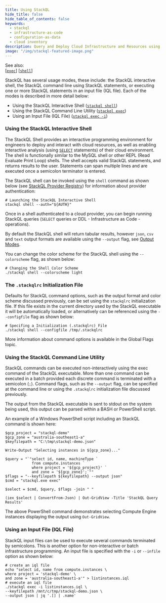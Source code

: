 ```yaml
---
title: Using StackQL
hide_title: false
hide_table_of_contents: false
keywords:
  - stackql
  - infrastructure-as-code
  - configuration-as-data
  - cloud inventory
description: Query and Deploy Cloud Infrastructure and Resources using SQL
image: "/img/stackql-featured-image.png"
---
```

See also:  
[[` exec `]](/docs/command-line-usage/exec) [[` shell `]](/docs/command-line-usage/shell)

StackQL has several usage modes, these include: the StackQL interactive shell, the StackQL command line using StackQL statements, or executing one or more StackQL statements in an input file (IQL file).  Each of the modes is described in more detail below:

- Using the StackQL Interactive Shell ([`stackql shell`](/docs/command-line-usage/shell))
- Using the StackQL Command Line Utility ([`stackql exec`](/docs/command-line-usage/exec))
- Using an Input File (IQL File) ([`stackql exec -i`](/docs/command-line-usage/exec))

### Using the StackQL Interactive Shell
The StackQL Shell provides an interactive programming environment for engineers to deploy and interact with cloud resources, as well as enabling interactive analysis (using [`SELECT`](/docs/language-spec/select) statements) of their cloud environment.  The shell is functionally similar to the MySQL shell or other REPL (Read Evaluate Print Loop) shells.  The shell accepts valid StackQL statements, and returns results to the user.  Statements can span multiple lines and are executed once a semicolon terminator is entered.

The StackQL shell can be invoked using the `shell` command as shown below (see [StackQL Provider Registry](/providers)) for information about provider authentication:

```shell
# Launching the StackQL Interactive Shell
stackql shell --auth="${AUTH}"
```
Once in a shell authenticated to a cloud provider, you can begin running StackQL queries (`SELECT` queries or DDL - Infrastructure as Code - operations).

By default the StackQL shell will return tabular results, however `json`, `csv` and `text` output formats are available using the `--output` flag, see [Output Modes](/docs/getting-started/output-modes).  

You can change the color scheme for the StackQL shell using the `--colorscheme` flag, as shown below:  

```shell
# Changing the Shell Color Scheme
./stackql shell --colorscheme light
```
### The `.stackqlrc` Initialization File

Defaults for StackQL command options, such as the output format and color scheme discussed previously, can be set using the `stackqlrc` initialization file.  If this file exists in the current directory used by the StackQL executable it will be automatically loaded, or alternatively can be referenced using the `--configfile` flag as shown below:

```shell
# Specifing a Initialization (.stackqlrc) File
./stackql shell --configfile /tmp/.stackqlrc
```
More information about command options is available in the Global Flags topic.

### Using the StackQL Command Line Utility
StackQL commands can be executed non-interactively using the exec command of the StackQL executable.  More than one command can be executed in a batch provided each discrete command is terminated with a semicolon (`;`).  Command flags, such as the `--output` flag, can be specified at the command line or using the `.stackqlrc` initialization file discussed previously.  

The output from the StackQL executable is sent to stdout on the system being used, this output can be parsed within a BASH or PowerShell script.  

An example of a Windows PowerShell script including an StackQL command is shown here:  

```shell
$gcp_project = "stackql-demo"
$gcp_zone = "australia-southeast1-a"
$keyfilepath = "C:\tmp\stackql-demo.json"

Write-Output "Selecting instances in ${gcp_zone}..."

$query = "`"select id, name, machineType `
			from compute.instances `
			where project = '${gcp_project}' `
			and zone = '${gcp_zone}';`""
$flags = "--keyfilepath ${keyfilepath} --output json"
$cmd = "stackql.exe exec"

$select = $cmd, $query, $flags -join " "

(iex $select | ConvertFrom-Json) | Out-GridView -Title 'StackQL Query Results'
```
The above PowerShell command demonstrates selecting Compute Engine instances displaying the output using `Out-GridView`.  

### Using an Input File (IQL File)
StackQL input files can be used to execute several commands terminated by semicolons.  This is another option for non-interactive or batch infrastructure programming.  An input file is specified with the  `-i` or `--infile` option as shown below:

```shell
# create an iql file
echo "select id, name from compute.instances \
where project = 'stackql-demo' \
and zone = 'australia-southeast1-a'" > listinstances.iql
# execute an iql file
./stackql exec -i listinstances.iql \
--keyfilepath /mnt/c/tmp/stackql-demo.json \
--output json | jq '.[] | .name'
```